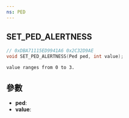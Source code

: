 ```yaml
---
ns: PED
---
```

## SET_PED_ALERTNESS

```c
// 0xDBA71115ED9941A6 0x2C32D9AE
void SET_PED_ALERTNESS(Ped ped, int value);
```

```
value ranges from 0 to 3.  
```

## 參數
* **ped**: 
* **value**: 

